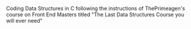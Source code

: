 Coding Data Structures in C following the instructions of ThePrimeagen's course on Front End Masters titled "The Last Data Structures Course you will ever need"
